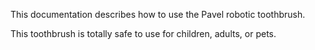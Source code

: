 This documentation describes how to use the Pavel robotic toothbrush. 

This toothbrush is totally safe to use for children, adults, or pets. 